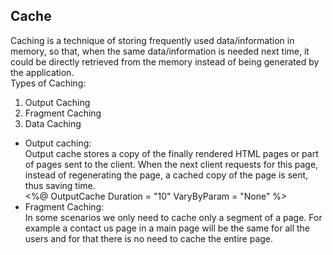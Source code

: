 ## Cache<br>
Caching is a technique of storing frequently used data/information in memory, so that, when the same data/information is needed next time, it could be directly retrieved from the memory instead of being generated by the application.<br>
Types of Caching:
   1) Output Caching
   2) Fragment Caching
   3) Data Caching <br/>
- Output caching:<br>
 Output cache stores a copy of the finally rendered HTML pages or part of pages sent to the client. When the next client requests for this page, instead of regenerating the page, a cached copy of the page is sent, thus saving time.<br>
<%@ OutputCache Duration = "10" VaryByParam = "None" %> <br>
- Fragment Caching:<br>
In some scenarios we only need to cache only a segment of a page. For example a contact us page in a main page will be the same for all the users and for that there is no need to cache the entire page.
